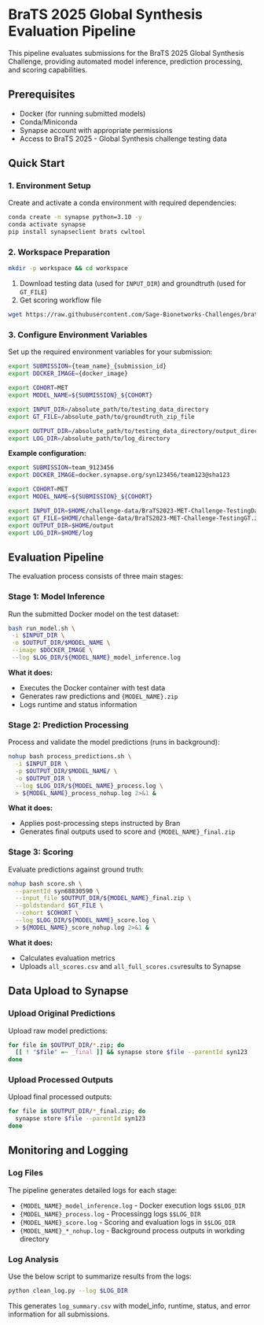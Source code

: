 # BraTS 2025 Global Synthesis Evaluation Pipeline

This pipeline evaluates submissions for the BraTS 2025 Global Synthesis Challenge, providing automated model inference, prediction processing, and scoring capabilities.

## Prerequisites

- Docker (for running submitted models)
- Conda/Miniconda
- Synapse account with appropriate permissions
- Access to BraTS 2025 - Global Synthesis challenge testing data

## Quick Start

### 1. Environment Setup

Create and activate a conda environment with required dependencies:

```bash
conda create -n synapse python=3.10 -y
conda activate synapse
pip install synapseclient brats cwltool
```

### 2. Workspace Preparation

```bash
mkdir -p workspace && cd workspace
```

1. Download testing data (used for `INPUT_DIR`) and groundtruth (used for `GT_FILE`)
2. Get scoring workflow file

```bash
wget https://raw.githubusercontent.com/Sage-Bionetworks-Challenges/brats-infra/refs/heads/main/wf-segmentation/steps/score.cwl
```

### 3. Configure Environment Variables

Set up the required environment variables for your submission:

```bash
export SUBMISSION={team_name}_{submission_id}
export DOCKER_IMAGE={docker_image}

export COHORT=MET
export MODEL_NAME=${SUBMISSION}_${COHORT}

export INPUT_DIR=/absolute_path/to/testing_data_directory
export GT_FILE=/absolute_path/to/groundtruth_zip_file

export OUTPUT_DIR=/absolute_path/to/testing_data_directory/output_directory
export LOG_DIR=/absolute_path/to/log_directory
```

**Example configuration:**

```bash
export SUBMISSION=team_9123456
export DOCKER_IMAGE=docker.synapse.org/syn123456/team123@sha123

export COHORT=MET
export MODEL_NAME=${SUBMISSION}_${COHORT}

export INPUT_DIR=$HOME/challenge-data/BraTS2023-MET-Challenge-TestingData_synthesis/
export GT_FILE=$HOME/challenge-data/BraTS2023-MET-Challenge-TestingGT.zip
export OUTPUT_DIR=$HOME/output
export LOG_DIR=$HOME/log
```

## Evaluation Pipeline

The evaluation process consists of three main stages:

### Stage 1: Model Inference

Run the submitted Docker model on the test dataset:

```bash
bash run_model.sh \
 -i $INPUT_DIR \
 -o $OUTPUT_DIR/$MODEL_NAME \
 --image $DOCKER_IMAGE \
 --log $LOG_DIR/${MODEL_NAME}_model_inference.log
```

**What it does:**

- Executes the Docker container with test data
- Generates raw predictions and `{MODEL_NAME}.zip`
- Logs runtime and status information

### Stage 2: Prediction Processing

Process and validate the model predictions (runs in background):

```bash
nohup bash process_predictions.sh \
  -i $INPUT_DIR \
  -p $OUTPUT_DIR/$MODEL_NAME/ \
  -o $OUTPUT_DIR \
  --log $LOG_DIR/${MODEL_NAME}_process.log \
  > ${MODEL_NAME}_process_nohup.log 2>&1 &
```

**What it does:**

- Applies post-processing steps instructed by Bran
- Generates final outputs used to score and `{MODEL_NAME}_final.zip`

### Stage 3: Scoring

Evaluate predictions against ground truth:

```bash
nohup bash score.sh \
  --parentId syn68830590 \
  --input_file $OUTPUT_DIR/${MODEL_NAME}_final.zip \
  --goldstandard $GT_FILE \
  --cohort $COHORT \
  --log $LOG_DIR/${MODEL_NAME}_score.log \
  > ${MODEL_NAME}_score_nohup.log 2>&1 &
```

**What it does:**

- Calculates evaluation metrics
- Uploads `all_scores.csv` and `all_full_scores.csv`results to Synapse

## Data Upload to Synapse

### Upload Original Predictions

Upload raw model predictions:

```bash
for file in $OUTPUT_DIR/*.zip; do
  [[ ! "$file" =~ _final ]] && synapse store $file --parentId syn123
done
```

### Upload Processed Outputs

Upload final processed outputs:

```bash
for file in $OUTPUT_DIR/*_final.zip; do
  synapse store $file --parentId syn123
done
```

## Monitoring and Logging

### Log Files

The pipeline generates detailed logs for each stage:

- `{MODEL_NAME}_model_inference.log` - Docker execution logs `$$LOG_DIR`
- `{MODEL_NAME}_process.log` - Processingg logs `$$LOG_DIR`
- `{MODEL_NAME}_score.log` - Scoring and evaluation logs in `$$LOG_DIR`
- `{MODEL_NAME}_*_nohup.log` - Background process outputs in workding directory

### Log Analysis

Use the below script to summarize results from the logs:

```bash
python clean_log.py --log $LOG_DIR
```

This generates `log_summary.csv` with model_info, runtime, status, and error information for all submissions.
